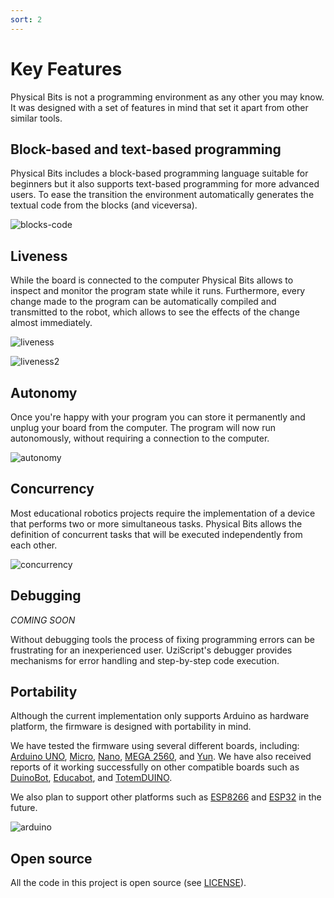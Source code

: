 ```yaml
---
sort: 2
---
```


# Key Features

Physical Bits is not a programming environment as any other you may know. It was designed with a set of features in mind that set it apart from other similar tools.

## Block-based and text-based programming

Physical Bits includes a block-based programming language suitable for beginners but it also supports text-based programming for more advanced users. To ease the transition the environment automatically generates the textual code from the blocks (and viceversa).

![blocks-code](./img/blocks-code.gif)

## Liveness

While the board is connected to the computer Physical Bits allows to inspect and monitor the program state while it runs. Furthermore, every change made to the program can be automatically compiled and transmitted to the robot, which allows to see the effects of the change almost immediately.

![liveness](./img/liveness.gif)

![liveness2](./img/liveness2.gif)

## Autonomy

Once you're happy with your program you can store it permanently and unplug your board from the computer. The program will now run autonomously, without requiring a connection to the computer.

![autonomy](./img/autonomy.gif)

## Concurrency

Most educational robotics projects require the implementation of a device that performs two or more simultaneous tasks. Physical Bits allows the definition of concurrent tasks that will be executed independently from each other.

![concurrency](./img/concurrency.gif)

## Debugging

*COMING SOON*

Without debugging tools the process of fixing programming errors can be frustrating for an inexperienced user. UziScript's debugger provides mechanisms for error handling and step-by-step code execution.

## Portability

Although the current implementation only supports Arduino as hardware platform, the firmware is designed with portability in mind.

We have tested the firmware using several different boards, including: [Arduino UNO](https://store.arduino.cc/usa/arduino-uno-rev3), [Micro](https://store.arduino.cc/usa/arduino-micro), [Nano](https://store.arduino.cc/usa/arduino-nano), [MEGA 2560](https://store.arduino.cc/usa/mega-2560-r3), and [Yun](https://store.arduino.cc/usa/arduino-yun-rev-2). We have also received reports of it working successfully on other compatible boards such as [DuinoBot](https://www.robotgroup.com.ar/), [Educabot](https://educabot.com/), and [TotemDUINO](https://totemmaker.net/product/totemduino-arduino/).

We also plan to support other platforms such as [ESP8266](https://en.wikipedia.org/wiki/ESP8266) and [ESP32](https://en.wikipedia.org/wiki/ESP32) in the future.

![arduino](./img/arduino.jpg)

## Open source

All the code in this project is open source (see [LICENSE](https://github.com/GIRA/PhysicalBits/blob/master/LICENSE)).
